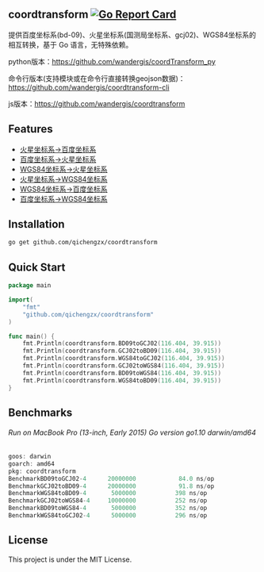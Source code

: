 coordtransform
[![Go Report Card](https://goreportcard.com/badge/github.com/qichengzx/coordtransform)](https://goreportcard.com/report/github.com/qichengzx/coordtransform)
----

提供百度坐标系(bd-09)、火星坐标系(国测局坐标系、gcj02)、WGS84坐标系的相互转换，基于 Go 语言，无特殊依赖。

python版本：https://github.com/wandergis/coordTransform_py

命令行版本(支持模块或在命令行直接转换geojson数据)：https://github.com/wandergis/coordtransform-cli

js版本：https://github.com/wandergis/coordtransform

Features
------

- [火星坐标系->百度坐标系](https://github.com/qichengzx/coordtransform/blob/ecfa225e65d96871733941ddc35ff8194c13e9f3/main.go#L32)
- [百度坐标系->火星坐标系](https://github.com/qichengzx/coordtransform/blob/ecfa225e65d96871733941ddc35ff8194c13e9f3/main.go#L18)
- [WGS84坐标系->火星坐标系](https://github.com/qichengzx/coordtransform/blob/ecfa225e65d96871733941ddc35ff8194c13e9f3/main.go#L43)
- [火星坐标系->WGS84坐标系](https://github.com/qichengzx/coordtransform/blob/ecfa225e65d96871733941ddc35ff8194c13e9f3/main.go#L54)
- [WGS84坐标系->百度坐标系](https://github.com/qichengzx/coordtransform/blob/ecfa225e65d96871733941ddc35ff8194c13e9f3/main.go#L71)
- [百度坐标系->WGS84坐标系](https://github.com/qichengzx/coordtransform/blob/ecfa225e65d96871733941ddc35ff8194c13e9f3/main.go#L65)

Installation
------

```bash
go get github.com/qichengzx/coordtransform
```

Quick Start
------

```Go
package main

import(
	"fmt"
	"github.com/qichengzx/coordtransform"
)

func main() {
	fmt.Println(coordtransform.BD09toGCJ02(116.404, 39.915))
	fmt.Println(coordtransform.GCJ02toBD09(116.404, 39.915))
	fmt.Println(coordtransform.WGS84toGCJ02(116.404, 39.915))
	fmt.Println(coordtransform.GCJ02toWGS84(116.404, 39.915))
	fmt.Println(coordtransform.BD09toWGS84(116.404, 39.915))
	fmt.Println(coordtransform.WGS84toBD09(116.404, 39.915))
}

```

Benchmarks
------

###### Run on MacBook Pro (13-inch, Early 2015) Go version go1.10 darwin/amd64

```Go
goos: darwin
goarch: amd64
pkg: coordtransform
BenchmarkBD09toGCJ02-4    	20000000	        84.0 ns/op
BenchmarkGCJ02toBD09-4    	20000000	        91.8 ns/op
BenchmarkWGS84toBD09-4    	 5000000	       398 ns/op
BenchmarkGCJ02toWGS84-4   	10000000	       252 ns/op
BenchmarkBD09toWGS84-4    	 5000000	       352 ns/op
BenchmarkWGS84toGCJ02-4   	 5000000	       296 ns/op
```

License
------

This project is under the MIT License.
